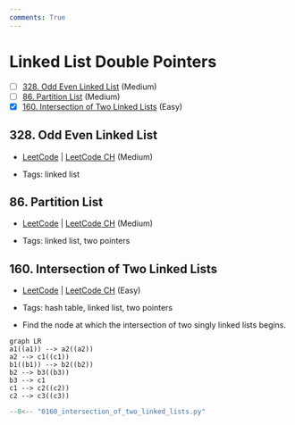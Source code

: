 ```yaml
---
comments: True
---
```


# Linked List Double Pointers

- [ ] [328. Odd Even Linked List](https://leetcode.cn/problems/odd-even-linked-list/) (Medium)
- [ ] [86. Partition List](https://leetcode.cn/problems/partition-list/) (Medium)
- [x] [160. Intersection of Two Linked Lists](https://leetcode.cn/problems/intersection-of-two-linked-lists/) (Easy)

## 328. Odd Even Linked List

-   [LeetCode](https://leetcode.com/problems/odd-even-linked-list/) | [LeetCode CH](https://leetcode.cn/problems/odd-even-linked-list/) (Medium)

-   Tags: linked list

## 86. Partition List

-   [LeetCode](https://leetcode.com/problems/partition-list/) | [LeetCode CH](https://leetcode.cn/problems/partition-list/) (Medium)

-   Tags: linked list, two pointers

## 160. Intersection of Two Linked Lists

-   [LeetCode](https://leetcode.com/problems/intersection-of-two-linked-lists/) | [LeetCode CH](https://leetcode.cn/problems/intersection-of-two-linked-lists/) (Easy)

-   Tags: hash table, linked list, two pointers
-   Find the node at which the intersection of two singly linked lists begins.

```mermaid
graph LR
a1((a1)) --> a2((a2))
a2 --> c1((c1))
b1((b1)) --> b2((b2))
b2 --> b3((b3))
b3 --> c1
c1 --> c2((c2))
c2 --> c3((c3))
```

```python title="160. Intersection of Two Linked Lists - Python Solution"
--8<-- "0160_intersection_of_two_linked_lists.py"
```
